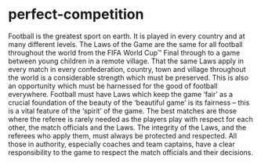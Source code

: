 # perfect-competition
Football is the greatest sport on earth. It is played in every country and at many different levels. The Laws of the Game are the same for all football throughout the world from the FIFA World Cup™ Final through to a game between young children in a remote village.  That the same Laws apply in every match in every confederation, country, town and village throughout the world is a considerable strength which must be preserved. This is also an opportunity which must be harnessed for the good of football everywhere.  Football must have Laws which keep the game ‘fair’ as a crucial foundation of the beauty of the ‘beautiful game’ is its fairness – this is a vital feature of the ‘spirit’ of the game. The best matches are those where the referee is rarely needed as the players play with respect for each other, the match officials and the Laws.  The integrity of the Laws, and the referees who apply them, must always be protected and respected. All those in authority, especially coaches and team captains, have a clear responsibility to the game to respect the match officials and their decisions.
